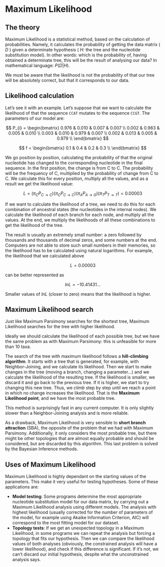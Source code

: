 # Maximum Likelihood

## The theory

Maximum Likelihood is a statistical method, based on the calculation of probabilities. Namely, it calculates the probability of getting the data matrix ( $D$ ) given a determinate hypothesis ( $H$: the tree and the nucleotide substitution model). In other words: which is the probability of, having obtained a determinate tree, this will be the result of analysing our data? In mathematical language: $P(D|H)$.

We must be aware that the likelihood is not the probability of that our tree will be absolutely correct, but that it corresponds to our data.

## Likelihood calculation

Let’s see it with an example. Let’s suppose that we want to calculate the likelihood of that the sequence `CCAT` mutates to the sequence `CCGT`. The parameters of our model are:

$$
P_{i} = 
\begin{bmatrix}
  0.976 & 0.010 & 0.007 & 0.007 \\
  0.002 & 0.983 & 0.005 & 0.010 \\
  0.003 & 0.010 & 0.979 & 0.007 \\
  0.002 & 0.013 & 0.005 & 0.979 \\
\end{bmatrix}
$$

$$
f = 
\begin{bmatrix}
  0.1 & 0.4 & 0.2 & 0.3 \\
\end{bmatrix}
$$

We go position by position, calculating the probability of that the original nucleotide has changed to the corresponding nucleotide in the final sequence. In the first position, the change is from C to C. The probability will be the frequency of C, multiplied by the probability of change from C to C. We calculate this for every position, multiply all the values, and as a result we get the likelihood value:

$$
L = (\pi_{C}P_{C\to C}) (\pi_{C}P_{C\to C}) (\pi_{A}P_{A\to G}) (\pi_{T}P_{T\to T}) = 0.00003
$$

If we want to calculate the likelihood of a tree, we need to do this for each combination of ancestral states (the nucleotides in the internal nodes). We calculate the likelihood of each branch for each node, and multiply all the values. At the end, we multiply the likelihoods of all these combinations to get the likelihood of the tree.

The result is usually an extremely small number: a zero followed by thousands and thousands of decimal zeros, and some numbers at the end. Computers are not able to store such small numbers in their memories, so the likelihood has to be calculated using natural logarithms. For example, the likelihood that we calculated above

$$
L = 0.00003
$$

can be better represented as

$$
lnL = -10.41431...
$$

Smaller values of $lnL$ (closer to zero) means that the likelihood is higher.

## Maximum Likelihood search

Just like Maximum Parsimony searches for the shortest tree, Maximum Likelihood searches for the tree with higher likelihood.

Ideally we should calculate the likelihood of each possible tree, but we have the same problem as with Maximum Parsimony: this is unfeasible for more than 10 taxa.

The search of the tree with maximum likelihood follows a **hill-climbing algorithm**. It starts with a tree that is generated, for example, with Neighbor-Joining, and we calculate its likelihood. Then we start to make changes in the tree (moving a branch, changing a parameter…) and we calculate the likelihood of the resulting tree. If the likelihood is smaller, we discard it and go back to the previous tree. If it is higher, we start to try changing this new tree. Thus, we *climb* step by step until we reach a point in which no change increases the likelihood. That is the **Maximum Likelihood point**, and we have the most probable tree.

This method is surprisingly fast in any current computer. It is only slightly slower than a Neighbor-Joining analysis and is more reliable.

As a drawback, Maximum Likelihood is very sensible to **short branch attraction** (SBA), the opposite of the problem that we had with Maximum Parsimony. Additionally, it only considers the most probable tree, but there might be other topologies that are almost equally probable and should be considered, but are discarded by this algorithm. This last problem is solved by the Bayesian Inference methods.

## Uses of Maximum Likelihood

Maximum Likelihood is highly dependant on the starting values of the parameters. This make it very useful for testing hypotheses. Some of these applications are:

-	**Model testing**: Some programs determine the most appropriate nucleotide substitution model for our data matrix, by carrying out a Maximum Likelihood analysis using different models. The analysis with highest likelihood (usually corrected for the number of parameters of the model, for example using Akaike Information Criterion, AIC) will correspond to the most fitting model for our dataset.
-	**Topology tests**: If we get an unexpected topology in a Maximum Likelihood, in some programs we can repeat the analysis but forcing a topology that fits our hypothesis. Then we can compare the likelihood values of both analyses (obviously, the constrained analysis will have a lower likelihood), and check if this difference is significant. If it’s not, we can’t discard our initial hypothesis, despite what the unconstrained analysis says.

